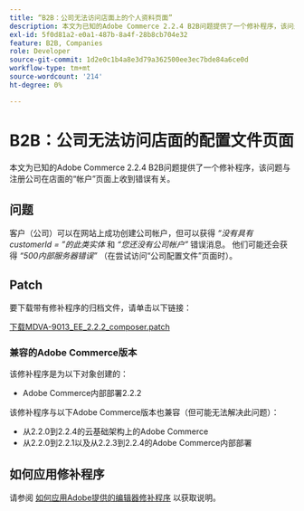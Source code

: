 ```yaml
---
title: “B2B：公司无法访问店面上的个人资料页面”
description: 本文为已知的Adobe Commerce 2.2.4 B2B问题提供了一个修补程序，该问题与注册公司在店面的“帐户”页面上收到错误有关。
exl-id: 5f0d81a2-e0a1-487b-8a4f-28b8cb704e32
feature: B2B, Companies
role: Developer
source-git-commit: 1d2e0c1b4a8e3d79a362500ee3ec7bde84a6ce0d
workflow-type: tm+mt
source-wordcount: '214'
ht-degree: 0%

---
```


# B2B：公司无法访问店面的配置文件页面

本文为已知的Adobe Commerce 2.2.4 B2B问题提供了一个修补程序，该问题与注册公司在店面的“帐户”页面上收到错误有关。

## 问题

客户（公司）可以在网站上成功创建公司帐户，但可以获得 *“没有具有customerId = ”的此类实体* 和 *“您还没有公司帐户”* 错误消息。 他们可能还会获得 *“500内部服务器错误”* （在尝试访问“公司配置文件”页面时）。

## Patch

要下载带有修补程序的归档文件，请单击以下链接：

[下载MDVA-9013\_EE\_2.2.2\_composer.patch](assets/MDVA-9013_EE_2.2.2_composer.patch.zip)

### 兼容的Adobe Commerce版本

该修补程序是为以下对象创建的：

* Adobe Commerce内部部署2.2.2

该修补程序与以下Adobe Commerce版本也兼容（但可能无法解决此问题）：

* 从2.2.0到2.2.4的云基础架构上的Adobe Commerce
* 从2.2.0到2.2.1以及从2.2.3到2.2.4的Adobe Commerce内部部署

## 如何应用修补程序

请参阅 [如何应用Adobe提供的编辑器修补程序](/help/how-to/general/how-to-apply-a-composer-patch-provided-by-magento.md) 以获取说明。
